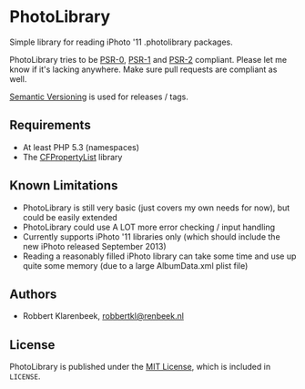 # PhotoLibrary

Simple library for reading iPhoto '11 .photolibrary packages.

PhotoLibrary tries to be [PSR-0](http://www.php-fig.org/psr/psr-0/), [PSR-1](http://www.php-fig.org/psr/psr-1/) and [PSR-2](http://www.php-fig.org/psr/psr-2/) compliant.
Please let me know if it's lacking anywhere. Make sure pull requests are compliant as well.

[Semantic Versioning](http://semver.org/) is used for releases / tags.

## Requirements

* At least PHP 5.3 (namespaces)
* The [CFPropertyList](https://raw.github.com/rodneyrehm/CFPropertyList) library

## Known Limitations

* PhotoLibrary is still very basic (just covers my own needs for now), but could be easily extended
* PhotoLibrary could use A LOT more error checking / input handling
* Currently supports iPhoto '11 libraries only (which should include the new iPhoto released September 2013)
* Reading a reasonably filled iPhoto library can take some time and use up quite some memory (due to a large AlbumData.xml plist file)

## Authors

* Robbert Klarenbeek, <robbertkl@renbeek.nl>

## License

PhotoLibrary is published under the [MIT License](http://www.opensource.org/licenses/mit-license.php), which is included in `LICENSE`.
